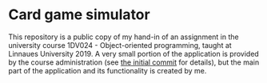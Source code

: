 # Card game simulator

This repository is a public copy of my hand-in of an assignment in the university course 1DV024 - Object-oriented programming, taught at Linnaues University 2019. A very small portion of the application is provided by the course administration (see [the initial commit](../../commit/a31dad88cb5fe24624e09d4334f57e2a5e14a864) for details), but the main part of the application and its functionality is created by me.
